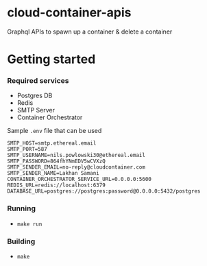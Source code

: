 # cloud-container-apis

Graphql APIs to spawn up a container & delete a container

# Getting started

### Required services

- Postgres DB
- Redis
- SMTP Server
- Container Orchestrator

Sample `.env` file that can be used

```.env
SMTP_HOST=smtp.ethereal.email
SMTP_PORT=587
SMTP_USERNAME=nils.powlowski30@ethereal.email
SMTP_PASSWORD=864fhYNmEDV5wCVXzQ
SMTP_SENDER_EMAIL=no-reply@cloudcontainer.com
SMTP_SENDER_NAME=Lakhan Samani
CONTAINER_ORCHESTRATOR_SERVICE_URL=0.0.0.0:5600
REDIS_URL=redis://localhost:6379
DATABASE_URL=postgres://postgres:password@0.0.0.0:5432/postgres
```

### Running

- `make run`

### Building

- `make`
